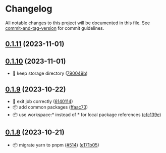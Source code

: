 # Changelog

All notable changes to this project will be documented in this file. See [commit-and-tag-version](https://github.com/absolute-version/commit-and-tag-version) for commit guidelines.

## [0.1.11](https://github.com/demokratie-live/democracy-development/compare/import-named-polls@v0.1.10...import-named-polls@v0.1.11) (2023-11-01)

## [0.1.10](https://github.com/demokratie-live/democracy-development/compare/import-named-polls@v0.1.9...import-named-polls@v0.1.10) (2023-11-01)


* 🐛 keep storage directory ([790049b](https://github.com/demokratie-live/democracy-development/commit/790049bea0baaf6c547d6a4a6a5974358e9d7ef5))

## [0.1.9](https://github.com/demokratie-live/democracy-development/compare/import-named-polls@v0.1.8...import-named-polls@v0.1.9) (2023-10-22)


* 🐛 exit job correctly ([6140114](https://github.com/demokratie-live/democracy-development/commit/6140114dcc6b31e5e2525d0cb8fcc684f1e28299))
* 📦️ add common packages ([ffaac73](https://github.com/demokratie-live/democracy-development/commit/ffaac738ab8bd2376bdc6f792c741a51df253002))
* 📦️ use workspace:* instead of * for local package references ([cfc139e](https://github.com/demokratie-live/democracy-development/commit/cfc139e62c56dcd67c363d45227bb7675acb863a))

## [0.1.8](https://github.com/demokratie-live/democracy-development/compare/import-named-polls@v0.1.6...import-named-polls@v0.1.8) (2023-10-21)


* 📦️ migrate yarn to pnpm ([#514](https://github.com/demokratie-live/democracy-development/issues/514)) ([e171b05](https://github.com/demokratie-live/democracy-development/commit/e171b05ac0b007e070c73e804f9322f61c95903b))
